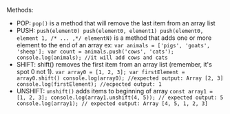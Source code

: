 Methods:
* POP: `pop()` is a method that will remove the last item from an array list
* PUSH: `push(element0) push(element0, element1) push(element0, element 1, /* ... ,*/ elementN)` is a method that adds one or more element to the end of an array ex:
`var animals = ['pigs', 'goats', 'sheep'];
var count = animals.push('cows', 'cats');
console.log(animals); //it will add cows and cats`
* SHIFT: shift() removes the first item from an array list (remember, it's spot 0 not 1).
`var array0 = [1, 2, 3];
var firstElement = array0.shift()
console.log(array0);
//expected output: Array [2, 3]
console.log(firstElement);
//ecpected output: 1`
* UNSHIFT: `unshift()` adds items to beginning of array
`const array1 = [1, 2, 3];
console.log(array1.unshift(4, 5));
// expected output: 5
console.log(array1);
// expected output: Array [4, 5, 1, 2, 3]`
